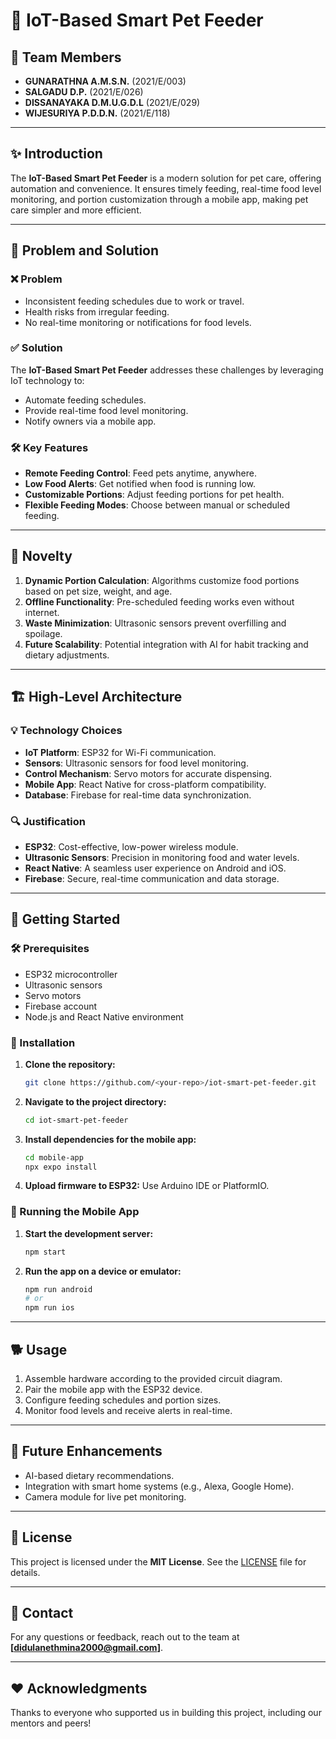 # 🐾 IoT-Based Smart Pet Feeder

## 🌟 Team Members
- **GUNARATHNA A.M.S.N.** (2021/E/003)
- **SALGADU D.P.** (2021/E/026)
- **DISSANAYAKA D.M.U.G.D.L** (2021/E/029)
- **WIJESURIYA P.D.D.N.** (2021/E/118)

---

## ✨ Introduction
The **IoT-Based Smart Pet Feeder** is a modern solution for pet care, offering automation and convenience. It ensures timely feeding, real-time food level monitoring, and portion customization through a mobile app, making pet care simpler and more efficient.

---

## 🚨 Problem and Solution

### ❌ Problem
- Inconsistent feeding schedules due to work or travel.
- Health risks from irregular feeding.
- No real-time monitoring or notifications for food levels.

### ✅ Solution
The **IoT-Based Smart Pet Feeder** addresses these challenges by leveraging IoT technology to:
- Automate feeding schedules.
- Provide real-time food level monitoring.
- Notify owners via a mobile app.

### 🛠️ Key Features
- **Remote Feeding Control**: Feed pets anytime, anywhere.
- **Low Food Alerts**: Get notified when food is running low.
- **Customizable Portions**: Adjust feeding portions for pet health.
- **Flexible Feeding Modes**: Choose between manual or scheduled feeding.

---

## 🚀 Novelty

1. **Dynamic Portion Calculation**: Algorithms customize food portions based on pet size, weight, and age.
2. **Offline Functionality**: Pre-scheduled feeding works even without internet.
3. **Waste Minimization**: Ultrasonic sensors prevent overfilling and spoilage.
4. **Future Scalability**: Potential integration with AI for habit tracking and dietary adjustments.

---

## 🏗️ High-Level Architecture

### 💡 Technology Choices
- **IoT Platform**: ESP32 for Wi-Fi communication.
- **Sensors**: Ultrasonic sensors for food level monitoring.
- **Control Mechanism**: Servo motors for accurate dispensing.
- **Mobile App**: React Native for cross-platform compatibility.
- **Database**: Firebase for real-time data synchronization.

### 🔍 Justification
- **ESP32**: Cost-effective, low-power wireless module.
- **Ultrasonic Sensors**: Precision in monitoring food and water levels.
- **React Native**: A seamless user experience on Android and iOS.
- **Firebase**: Secure, real-time communication and data storage.

---

## 📖 Getting Started

### 🛠️ Prerequisites
- ESP32 microcontroller
- Ultrasonic sensors
- Servo motors
- Firebase account
- Node.js and React Native environment

### 🚧 Installation
1. **Clone the repository:**
   ```bash
   git clone https://github.com/<your-repo>/iot-smart-pet-feeder.git
   ```
2. **Navigate to the project directory:**
   ```bash
   cd iot-smart-pet-feeder
   ```
3. **Install dependencies for the mobile app:**
   ```bash
   cd mobile-app
   npx expo install
   ```
4. **Upload firmware to ESP32:**
   Use Arduino IDE or PlatformIO.

### 📱 Running the Mobile App
1. **Start the development server:**
   ```bash
   npm start
   ```
2. **Run the app on a device or emulator:**
   ```bash
   npm run android
   # or
   npm run ios
   ```

---

## 🐕 Usage
1. Assemble hardware according to the provided circuit diagram.
2. Pair the mobile app with the ESP32 device.
3. Configure feeding schedules and portion sizes.
4. Monitor food levels and receive alerts in real-time.

---

## 🌟 Future Enhancements
- AI-based dietary recommendations.
- Integration with smart home systems (e.g., Alexa, Google Home).
- Camera module for live pet monitoring.

---

## 📜 License
This project is licensed under the **MIT License**. See the [LICENSE](LICENSE) file for details.

---

## 📩 Contact
For any questions or feedback, reach out to the team at **[didulanethmina2000@gmail.com]**.

---

## ❤️ Acknowledgments
Thanks to everyone who supported us in building this project, including our mentors and peers!
